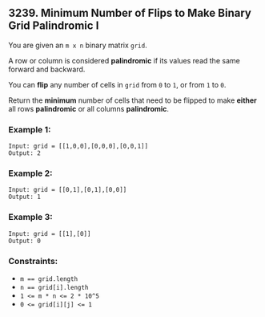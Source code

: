 ## 3239. Minimum Number of Flips to Make Binary Grid Palindromic I

You are given an ```m x n``` binary matrix ```grid```.

A row or column is considered **palindromic** if its values read the same forward and backward.

You can **flip** any number of cells in ```grid``` from ```0``` to ```1```, or from ```1``` to ```0```.

Return the **minimum** number of cells that need to be flipped to make **either** all rows **palindromic** or all columns **palindromic**.

### Example 1:
```
Input: grid = [[1,0,0],[0,0,0],[0,0,1]]
Output: 2
```
### Example 2:
```
Input: grid = [[0,1],[0,1],[0,0]]
Output: 1
```
### Example 3:
```
Input: grid = [[1],[0]]
Output: 0
```

### Constraints:

* ```m == grid.length```
* ```n == grid[i].length```
* ```1 <= m * n <= 2 * 10^5```
* ```0 <= grid[i][j] <= 1```